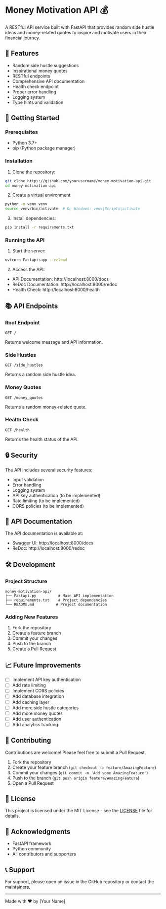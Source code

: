 # Money Motivation API 💰

A RESTful API service built with FastAPI that provides random side hustle ideas and money-related quotes to inspire and motivate users in their financial journey.

## 🌟 Features

- Random side hustle suggestions
- Inspirational money quotes
- RESTful endpoints
- Comprehensive API documentation
- Health check endpoint
- Proper error handling
- Logging system
- Type hints and validation

## 🚀 Getting Started

### Prerequisites

- Python 3.7+
- pip (Python package manager)

### Installation

1. Clone the repository:

```bash
git clone https://github.com/yourusername/money-motivation-api.git
cd money-motivation-api
```

2. Create a virtual environment:

```bash
python -m venv venv
source venv/bin/activate  # On Windows: venv\Scripts\activate
```

3. Install dependencies:

```bash
pip install -r requirements.txt
```

### Running the API

1. Start the server:

```bash
uvicorn Fastapi:app --reload
```

2. Access the API:

- API Documentation: http://localhost:8000/docs
- ReDoc Documentation: http://localhost:8000/redoc
- Health Check: http://localhost:8000/health

## 📚 API Endpoints

### Root Endpoint

```
GET /
```

Returns welcome message and API information.

### Side Hustles

```
GET /side_hustles
```

Returns a random side hustle idea.

### Money Quotes

```
GET /money_quotes
```

Returns a random money-related quote.

### Health Check

```
GET /health
```

Returns the health status of the API.

## 🔒 Security

The API includes several security features:

- Input validation
- Error handling
- Logging system
- API key authentication (to be implemented)
- Rate limiting (to be implemented)
- CORS policies (to be implemented)

## 📝 API Documentation

The API documentation is available at:

- Swagger UI: http://localhost:8000/docs
- ReDoc: http://localhost:8000/redoc

## 🛠️ Development

### Project Structure

```
money-motivation-api/
├── Fastapi.py          # Main API implementation
├── requirements.txt    # Project dependencies
└── README.md          # Project documentation
```

### Adding New Features

1. Fork the repository
2. Create a feature branch
3. Commit your changes
4. Push to the branch
5. Create a Pull Request

## 📈 Future Improvements

- [ ] Implement API key authentication
- [ ] Add rate limiting
- [ ] Implement CORS policies
- [ ] Add database integration
- [ ] Add caching layer
- [ ] Add more side hustle categories
- [ ] Add more money quotes
- [ ] Add user authentication
- [ ] Add analytics tracking

## 🤝 Contributing

Contributions are welcome! Please feel free to submit a Pull Request.

1. Fork the repository
2. Create your feature branch (`git checkout -b feature/AmazingFeature`)
3. Commit your changes (`git commit -m 'Add some AmazingFeature'`)
4. Push to the branch (`git push origin feature/AmazingFeature`)
5. Open a Pull Request

## 📄 License

This project is licensed under the MIT License - see the [LICENSE](LICENSE) file for details.

## 👏 Acknowledgments

- FastAPI framework
- Python community
- All contributors and supporters

## 📞 Support

For support, please open an issue in the GitHub repository or contact the maintainers.

---

Made with ❤️ by [Your Name]
